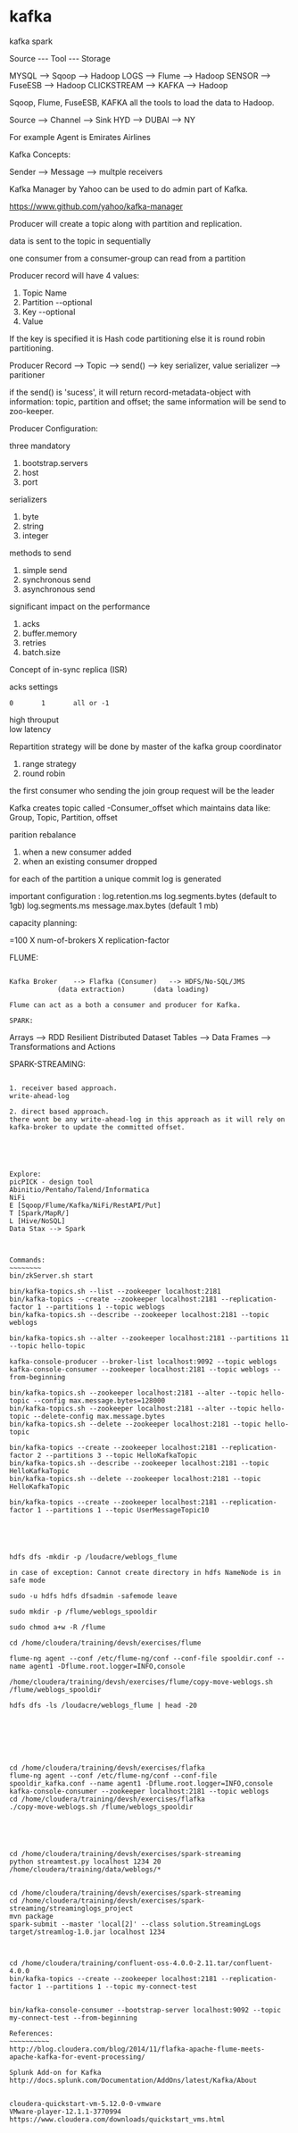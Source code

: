 # kafka
kafka spark

Source 		---	Tool	---	Storage	

MYSQL 		-->	Sqoop 	--> 	Hadoop
LOGS		--> 	Flume	--> 	Hadoop
SENSOR		--> 	FuseESB	--> 	Hadoop
CLICKSTREAM	--> 	KAFKA	--> 	Hadoop

Sqoop, Flume, FuseESB, KAFKA all the tools to load the data to Hadoop.

Source 		-->	Channel	--> 	Sink
HYD		-->	DUBAI	--> 	NY

For example Agent is Emirates Airlines

Kafka Concepts:

Sender 		--> Message 	--> 	multple receivers


Kafka Manager by Yahoo can be used to do admin part of Kafka.

https://www.github.com/yahoo/kafka-manager

Producer will create a topic along with partition and replication.

data is sent to the topic in sequentially

one consumer from a consumer-group can read from a partition

Producer record will have 4 values:
1. Topic Name
2. Partition	--optional
3. Key		--optional
4. Value

If the key is specified it is Hash code partitioning else it is round robin partitioning.


Producer Record --> Topic --> send() --> key serializer, value serializer --> paritioner

if the send() is 'sucess', it will return record-metadata-object with information: topic, partition and offset; the same information will be send to zoo-keeper.

Producer Configuration:

three mandatory
1. bootstrap.servers
2. host
3. port


serializers
1. byte
2. string
3. integer

methods to send
1. simple send
2. synchronous send
3. asynchronous send

significant impact on the performance
1. acks
2. buffer.memory
3. retries
4. batch.size


Concept of in-sync replica (ISR)

acks settings

	0		1		all or -1
high throuput	
low latency


Repartition strategy will be done by master of the kafka group coordinator
1. range strategy
2. round robin

the first consumer who sending the join group request will be the leader


Kafka creates topic called -Consumer_offset which maintains data like: Group, Topic, Partition, offset

parition rebalance
1. when a new consumer added
2. when an existing consumer dropped


for each of the partition a unique commit log is generated

important configuration :
log.retention.ms
log.segments.bytes (default to 1gb)
log.segments.ms
message.max.bytes (default 1 mb)


capacity planning:

=100 X num-of-brokers X replication-factor


FLUME:
~~~~~

Kafka Broker 	-->	Flafka (Consumer)	--> HDFS/No-SQL/JMS
			(data extraction)	    (data loading)

Flume can act as a both a consumer and producer for Kafka.

SPARK:
~~~~~

Arrays 	--> RDD Resilient Distributed Dataset
Tables 	--> Data Frames
	--> Transformations and Actions



SPARK-STREAMING:
~~~~~~~~~~~~~~~

1. receiver based approach.
write-ahead-log

2. direct based approach.
there wont be any write-ahead-log in this approach as it will rely on kafka-broker to update the committed offset.





Explore:
picPICK - design tool
Abinitio/Pentaho/Talend/Informatica
NiFi
E [Sqoop/Flume/Kafka/NiFi/RestAPI/Put]
T [Spark/MapR/]
L [Hive/NoSQL]
Data Stax --> Spark



Commands:
~~~~~~~~
bin/zkServer.sh start

bin/kafka-topics.sh --list --zookeeper localhost:2181
bin/kafka-topics --create --zookeeper localhost:2181 --replication-factor 1 --partitions 1 --topic weblogs
bin/kafka-topics.sh --describe --zookeeper localhost:2181 --topic weblogs

bin/kafka-topics.sh --alter --zookeeper localhost:2181 --partitions 11 --topic hello-topic

kafka-console-producer --broker-list localhost:9092 --topic weblogs
kafka-console-consumer --zookeeper localhost:2181 --topic weblogs --from-beginning

bin/kafka-topics.sh --zookeeper localhost:2181 --alter --topic hello-topic --config max.message.bytes=128000
bin/kafka-topics.sh --zookeeper localhost:2181 --alter --topic hello-topic --delete-config max.message.bytes
bin/kafka-topics.sh --delete --zookeeper localhost:2181 --topic hello-topic

bin/kafka-topics --create --zookeeper localhost:2181 --replication-factor 2 --partitions 3 --topic HelloKafkaTopic
bin/kafka-topics.sh --describe --zookeeper localhost:2181 --topic HelloKafkaTopic
bin/kafka-topics.sh --delete --zookeeper localhost:2181 --topic HelloKafkaTopic

bin/kafka-topics --create --zookeeper localhost:2181 --replication-factor 1 --partitions 1 --topic UserMessageTopic10





hdfs dfs -mkdir -p /loudacre/weblogs_flume

in case of exception: Cannot create directory in hdfs NameNode is in safe mode

sudo -u hdfs hdfs dfsadmin -safemode leave

sudo mkdir -p /flume/weblogs_spooldir

sudo chmod a+w -R /flume

cd /home/cloudera/training/devsh/exercises/flume

flume-ng agent --conf /etc/flume-ng/conf --conf-file spooldir.conf --name agent1 -Dflume.root.logger=INFO,console

/home/cloudera/training/devsh/exercises/flume/copy-move-weblogs.sh /flume/weblogs_spooldir

hdfs dfs -ls /loudacre/weblogs_flume | head -20







cd /home/cloudera/training/devsh/exercises/flafka
flume-ng agent --conf /etc/flume-ng/conf --conf-file spooldir_kafka.conf --name agent1 -Dflume.root.logger=INFO,console
kafka-console-consumer --zookeeper localhost:2181 --topic weblogs
cd /home/cloudera/training/devsh/exercises/flafka
./copy-move-weblogs.sh /flume/weblogs_spooldir





cd /home/cloudera/training/devsh/exercises/spark-streaming
python streamtest.py localhost 1234 20 /home/cloudera/training/data/weblogs/*


cd /home/cloudera/training/devsh/exercises/spark-streaming
cd /home/cloudera/training/devsh/exercises/spark-streaming/streaminglogs_project
mvn package
spark-submit --master 'local[2]' --class solution.StreamingLogs target/streamlog-1.0.jar localhost 1234



cd /home/cloudera/training/confluent-oss-4.0.0-2.11.tar/confluent-4.0.0
bin/kafka-topics --create --zookeeper localhost:2181 --replication-factor 1 --partitions 1 --topic my-connect-test


bin/kafka-console-consumer --bootstrap-server localhost:9092 --topic my-connect-test --from-beginning

References:
~~~~~~~~~~
http://blog.cloudera.com/blog/2014/11/flafka-apache-flume-meets-apache-kafka-for-event-processing/

Splunk Add-on for Kafka
http://docs.splunk.com/Documentation/AddOns/latest/Kafka/About


cloudera-quickstart-vm-5.12.0-0-vmware
VMware-player-12.1.1-3770994
https://www.cloudera.com/downloads/quickstart_vms.html
